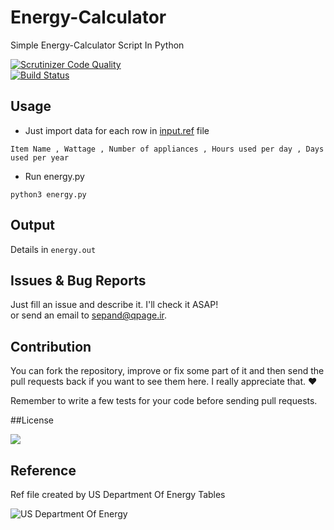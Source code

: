 # Energy-Calculator
Simple Energy-Calculator Script In Python

[![Scrutinizer Code Quality](https://scrutinizer-ci.com/g/sepandhaghighi/Energy-Calculator/badges/quality-score.png?b=master)](https://scrutinizer-ci.com/g/sepandhaghighi/Energy-Calculator/?branch=master)			
[![Build Status](https://scrutinizer-ci.com/g/sepandhaghighi/Energy-Calculator/badges/build.png?b=master)](https://scrutinizer-ci.com/g/sepandhaghighi/Energy-Calculator/build-status/master)

## Usage			



- Just import data for each row in [input.ref](https://github.com/sepandhaghighi/Energy-Calculator/blob/master/Energy-Calculator/input.ref "input.ref") file							


```
Item Name , Wattage , Number of appliances , Hours used per day , Days used per year 
```					


- Run energy.py					

```
python3 energy.py
```


## Output

Details in ```energy.out```

## Issues & Bug Reports			

Just fill an issue and describe it. I'll check it ASAP!							
or send an email to [sepand@qpage.ir](mailto:sepand@qpage.ir "sepand@qpage.ir"). 

## Contribution			

You can fork the repository, improve or fix some part of it and then send the pull requests back if you want to see them here. I really appreciate that. ❤️			

Remember to write a few tests for your code before sending pull requests. 


##License

<a href="https://github.com/sepandhaghighi/Energy-Calculator/blob/master/LICENSE"><img src="https://img.shields.io/github/license/mashape/apistatus.svg"/></a>
		

## Reference

Ref file created by US Department Of Energy Tables   						

 
![US Department Of Energy](http://www.qpage.ir/images/doe.png)


